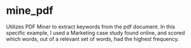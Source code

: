 # mine_pdf
Utilizes PDF Miner to extract keywords from the pdf document. In this specific example, I used a Marketing case study found online, and scored which words, out of a relevant set of words, had the highest frequency.
